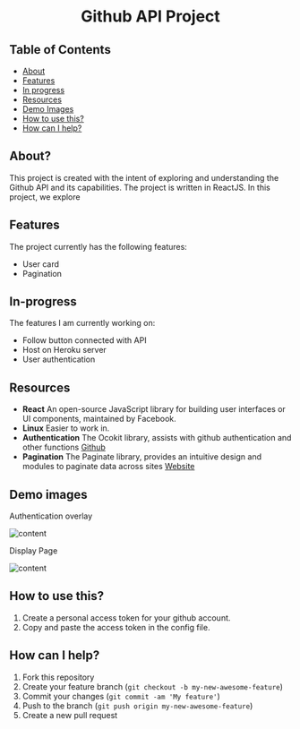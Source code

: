 
<h1 align="center"> Github API Project </h1>


## Table of Contents

- [About](#about)
- [Features](#features)
- [In progress](#in-progress)
- [Resources](#resources)
- [Demo Images](#demo-images)
- [How to use this?](#how-to-use-this)
- [How can I help?](#how-can-i-help)


## About?
This project is created with the intent of exploring and understanding the Github API and its capabilities. The project is written in ReactJS. 
In this project, we explore 


## Features

The project currently has the following features:

* User card
* Pagination


## In-progress

The features I am currently working on:

* Follow button connected with API
* Host on Heroku server
* User authentication


## Resources

* **React** An open-source JavaScript library for building user interfaces or UI components, maintained by Facebook.
* **Linux** Easier to work in.
* **Authentication** The Ocokit library, assists with github authentication and other functions [Github](https://github.com/octokit/core.js#readme)
* **Pagination** The Paginate library, provides an intuitive design and modules to paginate data across sites  [Website](https://pagination.js.org/)


## Demo images

Authentication overlay

![content]()

Display Page 

![content]()


## How to use this?

1. Create a personal access token for your github account.
2. Copy and paste the access token in the config file. 


## How can I help?

1. Fork this repository
2. Create your feature branch (`git checkout -b my-new-awesome-feature`)
3. Commit your changes (`git commit -am 'My feature'`)
4. Push to the branch (`git push origin my-new-awesome-feature`)
5. Create a new pull request

